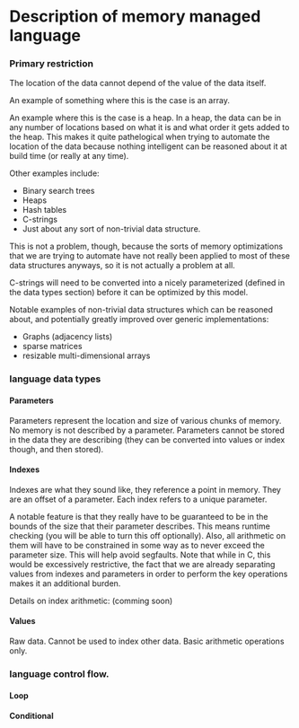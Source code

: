 # Description of memory managed language

### Primary restriction

The location of the data cannot depend of the value of the data itself.

An example of something where this is the case is an array.

An example where this is the case is a heap. In a heap, the data can be in any number of locations based on what it is and what order it gets added to the heap. This makes it quite pathelogical when trying to automate the location of the data because nothing intelligent can be reasoned about it at build time (or really at any time).

Other examples include:

* Binary search trees
* Heaps
* Hash tables
* C-strings
* Just about any sort of non-trivial data structure.

This is not a problem, though, because the sorts of memory optimizations that we are trying to automate have not really been applied to most of these data structures anyways, so it is not actually a problem at all.

C-strings will need to be converted into a nicely parameterized (defined in the data types section) before it can be optimized by this model.

Notable examples of non-trivial data structures which can be reasoned about, and potentially greatly improved over generic implementations:

* Graphs (adjacency lists)
* sparse matrices
* resizable multi-dimensional arrays

### language data types

#### Parameters

Parameters represent the location and size of various chunks of memory. No memory is not described by a parameter. Parameters cannot be stored in the data they are describing (they can be converted into values or index though, and then stored).

#### Indexes

Indexes are what they sound like, they reference a point in memory. They are an offset of a parameter. Each index refers to a unique parameter.

A notable feature is that they really have to be guaranteed to be in the bounds of the size that their parameter describes. This means runtime checking (you will be able to turn this off optionally). Also, all arithmetic on them will have to be constrained in some way as to never exceed the parameter size. This will help avoid segfaults. Note that while in C, this would be excessively restrictive, the fact that we are already separating values from indexes and parameters in order to perform the key operations makes it an additional burden.

Details on index arithmetic: (comming soon)

#### Values

Raw data. Cannot be used to index other data. Basic arithmetic operations only.

### language control flow.

#### Loop

#### Conditional

